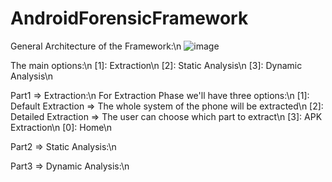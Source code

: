 # AndroidForensicFramework

General Architecture of the Framework:\n
![image](https://user-images.githubusercontent.com/67846060/169253236-858b106c-c709-48df-b7d3-7d36171c43ce.png)


The main options:\n
[1]: Extraction\n
[2]: Static Analysis\n
[3]: Dynamic Analysis\n

Part1 => Extraction:\n
For Extraction Phase we'll have three options:\n
[1]: Default Extraction => The whole system of the phone will be extracted\n
[2]: Detailed Extraction => The user can choose which part to extract\n
[3]: APK Extraction\n
[0]: Home\n


Part2 => Static Analysis:\n


Part3 => Dynamic Analysis:\n

